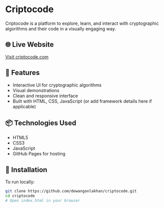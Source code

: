 # Criptocode

Criptocode is a platform to explore, learn, and interact with cryptographic algorithms and their code in a visually engaging way.

## 🌐 Live Website

[Visit criptocode.com](https://criptocode.com)

## 🚀 Features

- Interactive UI for cryptographic algorithms
- Visual demonstrations
- Clean and responsive interface
- Built with HTML, CSS, JavaScript (or add framework details here if applicable)

## 📦 Technologies Used

- HTML5
- CSS3
- JavaScript
- GitHub Pages for hosting

## 📁 Installation

To run locally:

```bash
git clone https://github.com/dewanganlakhan/criptocode.git
cd criptocode
# Open index.html in your browser
